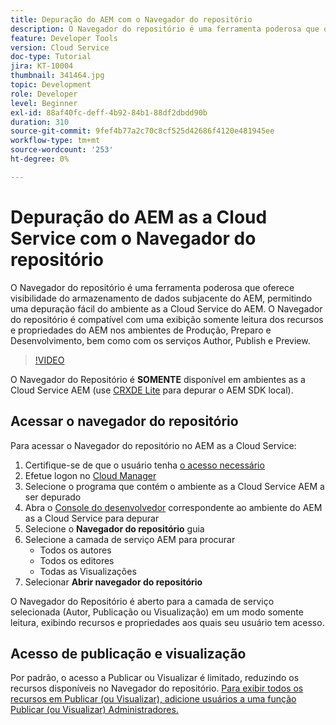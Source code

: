 ```yaml
---
title: Depuração do AEM com o Navegador do repositório
description: O Navegador do repositório é uma ferramenta poderosa que oferece visibilidade do armazenamento de dados subjacente do AEM, permitindo uma depuração fácil do ambiente as a Cloud Service do AEM.
feature: Developer Tools
version: Cloud Service
doc-type: Tutorial
jira: KT-10004
thumbnail: 341464.jpg
topic: Development
role: Developer
level: Beginner
exl-id: 88af40fc-deff-4b92-84b1-88df2dbdd90b
duration: 310
source-git-commit: 9fef4b77a2c70c8cf525d42686f4120e481945ee
workflow-type: tm+mt
source-wordcount: '253'
ht-degree: 0%

---
```


# Depuração do AEM as a Cloud Service com o Navegador do repositório

O Navegador do repositório é uma ferramenta poderosa que oferece visibilidade do armazenamento de dados subjacente do AEM, permitindo uma depuração fácil do ambiente as a Cloud Service do AEM. O Navegador do repositório é compatível com uma exibição somente leitura dos recursos e propriedades do AEM nos ambientes de Produção, Preparo e Desenvolvimento, bem como com os serviços Author, Publish e Preview.

>[!VIDEO](https://video.tv.adobe.com/v/341464?quality=12&learn=on)

O Navegador do Repositório é __SOMENTE__ disponível em ambientes as a Cloud Service AEM (use [CRXDE Lite](../aem-sdk-local-quickstart/other-tools.md#crxde-lite) para depurar o AEM SDK local).

## Acessar o navegador do repositório

Para acessar o Navegador do repositório no AEM as a Cloud Service:

1. Certifique-se de que o usuário tenha [o acesso necessário](https://experienceleague.adobe.com/docs/experience-manager-cloud-service/content/implementing/developer-tools/repository-browser.html#access-prerequisites)
1. Efetue logon no [Cloud Manager](https://my.cloudmanager.adobe.com)
1. Selecione o programa que contém o ambiente as a Cloud Service AEM a ser depurado
1. Abra o [Console do desenvolvedor](./developer-console.md) correspondente ao ambiente do AEM as a Cloud Service para depurar
1. Selecione o __Navegador do repositório__ guia
1. Selecione a camada de serviço AEM para procurar
   + Todos os autores
   + Todos os editores
   + Todas as Visualizações
1. Selecionar __Abrir navegador do repositório__

O Navegador do Repositório é aberto para a camada de serviço selecionada (Autor, Publicação ou Visualização) em um modo somente leitura, exibindo recursos e propriedades aos quais seu usuário tem acesso.

## Acesso de publicação e visualização

Por padrão, o acesso a Publicar ou Visualizar é limitado, reduzindo os recursos disponíveis no Navegador do repositório. [Para exibir todos os recursos em Publicar (ou Visualizar), adicione usuários a uma função Publicar (ou Visualizar) Administradores.](https://experienceleague.adobe.com/docs/experience-manager-cloud-service/content/implementing/developer-tools/repository-browser.html#navigate-the-hierarchy)
